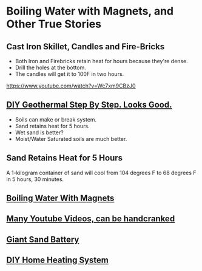 # Boiling Water with Magnets, and Other True Stories

## Cast Iron Skillet, Candles and Fire-Bricks

- Both Iron and Firebricks retain heat for hours because they're dense. 
- Drill the holes at the bottom. 
- The candles will get it to 100F in two hours. 

https://www.youtube.com/watch?v=Wc7xm9CBzJ0

## [DIY Geothermal Step By Step. Looks Good.](https://www.youtube.com/watch?v=iS4corLQMyY)

- Soils can make or break system.
- Sand retains heat for 5 hours. 
- Wet sand is better?
- Moist/Water Saturated soils are much better.  

## Sand Retains Heat for 5 Hours

A 1-kilogram container of sand will cool from 104 degrees F to 68 degrees F in 5 hours, 30 minutes.

## [Boiling Water With Magnets](https://www.youtube.com/watch?v=Ua6brgZha-4)

## [Many Youtube Videos, can be handcranked](https://www.youtube.com/results?search_query=boil+water+magnets)

## [Giant Sand Battery](https://www.youtube.com/watch?v=p9PZ9Mykv4o)

## [DIY Home Heating System](https://www.youtube.com/watch?v=MUWjjjFgXdg)

